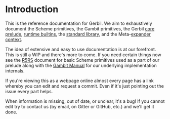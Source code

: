 # Introduction

This is the reference documentation for Gerbil.  We aim to
exhaustively document the Scheme primitives, the Gambit primitives, the Gerbil [core prelude](gerbil/prelude/README.md), [runtime builtins](gerbil/runtime/README.md), the
[standard library](std/README.md), and the Meta-[expander context](gerbil/expander/README.md).

The idea of extensive and easy to use documentation is at our forefront. This is still a WIP and there's more to come. If you need certain things now see the [R5RS](https://schemers.org/Documents/Standards/R5RS/HTML/) document for basic Scheme primitives used as a part of our prelude along with the [Gambit Manual](https://www.iro.umontreal.ca/~gambit/doc/gambit.html) for our underlying implementation internals. 

If you're viewing this as a webpage online almost every page has a link whereby you can edit and request a commit. Even if it's just pointing out the issue every part helps.

When information is missing, out of date, or unclear, it's a bug! If you cannot edit try to contact us (by email, on Gitter or GitHub, etc.) and we'll get it done. 

